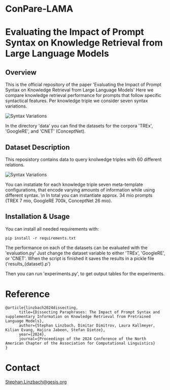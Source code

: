 # ConPare-LAMA

# Evaluating the Impact of Prompt Syntax on Knowledge Retrieval from Large Language Models

## Overview
This is the official repository of the paper 'Evaluating the Impact of Prompt Syntax on Knowledge Retrieval from Large Language Models'
Here we compare knowledge retrieval performance for prompts that follow specific syntactical features.
Per knowledge triple we consider seven syntax variations.

![Syntax Variations](images/prompt_structure.png)

In the directory 'data' you can find the datasets for the corpora 'TREx', 'GoogleRE', and 'CNET' (ConceptNet).

## Dataset Description

This reposistory contains data to query knolwedge triples with 60 different relations.

![Syntax Variations](images/meta_templating.png)

You can instatiate for each knowledge triple seven meta-template configurations, that encode varying amounts of information while using different syntax. \n
In total you can instantiate approx. 34 mio prompts (TREX 7 mio, GoogleRE 700k, ConceptNet 26 mio).


## Installation & Usage

You can install all needed requirements with:

`pip install -r requirements.txt`

The performance on each of the datasets can be evaluated with the 'evaluation.py'
Just change the dataset variable to either 'TREx', 'GoogleRE', or 'CNET'.
When the script is finished it saves the results in a pickle file ('results_{dataset}.p')


Then you can run 'experiments.py', to get output tables for the experiments.

# Reference
```
@article{linzbach2024dissecting,
      title={Dissecting Paraphrases: The Impact of Prompt Syntax and supplementary Information on Knowledge Retrieval from Pretrained Language Models}, 
      author={Stephan Linzbach, Dimitar Dimitrov, Laura Kallmeyer, Kilian Evang, Hajira Jabeen, Stefan Dietze},
      year={2024},
      journal={Proceedings of the 2024 Conference of the North American Chapter of the Association for Computational Linguistics}
}
```

# Contact
Stephan.Linzbach@gesis.org
